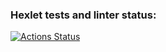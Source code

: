 ### Hexlet tests and linter status:
[![Actions Status](https://github.com/Julia6996/frontend-project-lvl2/workflows/hexlet-check/badge.svg)](https://github.com/Julia6996/frontend-project-lvl2/actions)